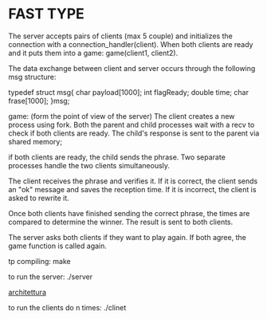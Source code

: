 # FAST TYPE

The server accepts pairs of clients (max 5 couple) and initializes the connection with a connection_handler(client). When both clients are ready and it puts them into a game: game(client1, client2).

The data exchange between client and server occurs through the following msg structure:

typedef struct msg{
    char payload[1000];
    int flagReady;
    double time;
    char frase[1000];
}msg;

game: (form the point of view of the server)
The client creates a new process using fork. Both the parent and child processes wait with a recv to check if both clients are ready.
The child's response is sent to the parent via shared memory;

if both clients are ready, the child sends the phrase. Two separate processes handle the two clients simultaneously.

The client receives the phrase and verifies it. If it is correct, the client sends an "ok" message and saves the reception time. If it is incorrect, the client is asked to rewrite it.

Once both clients have finished sending the correct phrase, the times are compared to determine the winner. The result is sent to both clients.

The server asks both clients if they want to play again. If both agree, the game function is called again.

tp compiling: make

to run the server: ./server

[architettura](architettura.png)

to run the clients do n times: ./clinet
